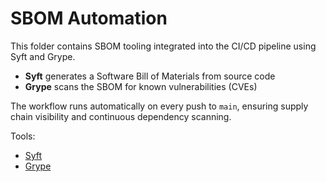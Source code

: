 # SBOM Automation

This folder contains SBOM tooling integrated into the CI/CD pipeline using Syft and Grype.

- **Syft** generates a Software Bill of Materials from source code
- **Grype** scans the SBOM for known vulnerabilities (CVEs)

The workflow runs automatically on every push to `main`, ensuring supply chain visibility and continuous dependency scanning.

Tools:
- [Syft](https://github.com/anchore/syft)
- [Grype](https://github.com/anchore/grype)
